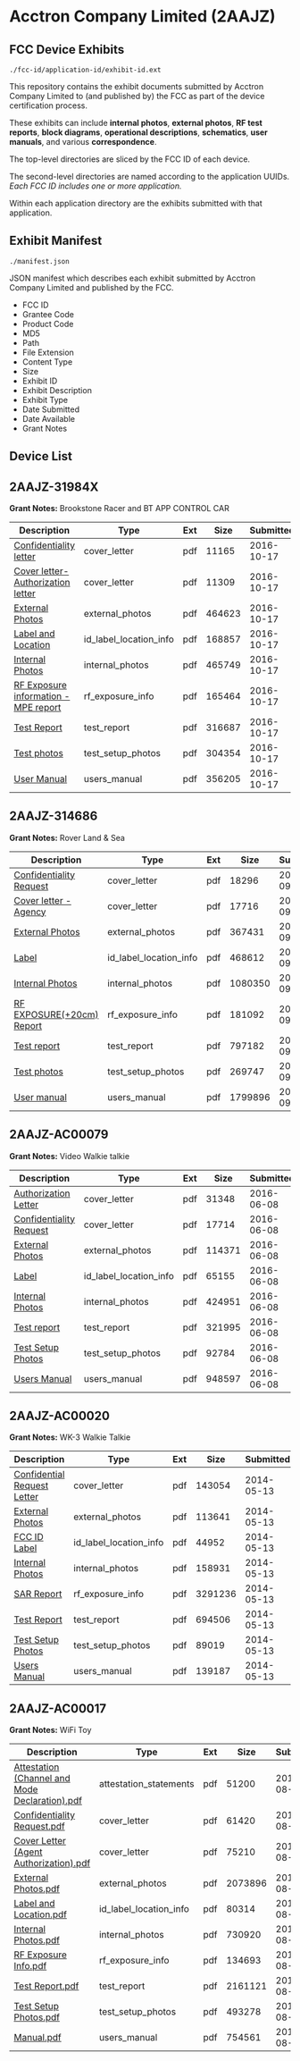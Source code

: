 # Acctron Company Limited (2AAJZ)
## FCC Device Exhibits

```
./fcc-id/application-id/exhibit-id.ext
```

This repository contains the exhibit documents submitted by Acctron Company Limited to (and published by) the FCC as part of the device certification process.

These exhibits can include **internal photos**, **external photos**, **RF test reports**, **block diagrams**, **operational descriptions**, **schematics**, **user manuals**, and various **correspondence**.

The top-level directories are sliced by the FCC ID of each device.

The second-level directories are named according to the application UUIDs. *Each FCC ID includes one or more application.*

Within each application directory are the exhibits submitted with that application. 

## Exhibit Manifest

```
./manifest.json
```

JSON manifest which describes each exhibit submitted by Acctron Company Limited and published by the FCC.

- FCC ID
- Grantee Code
- Product Code
- MD5
- Path
- File Extension
- Content Type
- Size
- Exhibit ID
- Exhibit Description
- Exhibit Type
- Date Submitted
- Date Available
- Grant Notes

## Device List
## 2AAJZ-31984X
**Grant Notes:** Brookstone Racer and BT APP CONTROL CAR

| Description | Type | Ext | Size | Submitted | Available |
| ----------- | ---- | --- | ---- | --------- | --------- |
| [Confidentiality letter](2AAJZ-31984X/a5621cf9942fb655db47bf3a1b0f2461/3165263.pdf) | cover_letter | pdf | 11165 | 2016-10-17 | 2016-10-18 |
| [Cover letter-Authorization letter](2AAJZ-31984X/a5621cf9942fb655db47bf3a1b0f2461/3165264.pdf) | cover_letter | pdf | 11309 | 2016-10-17 | 2016-10-18 |
| [External Photos](2AAJZ-31984X/a5621cf9942fb655db47bf3a1b0f2461/3165265.pdf) | external_photos | pdf | 464623 | 2016-10-17 | 2016-10-18 |
| [Label and Location](2AAJZ-31984X/a5621cf9942fb655db47bf3a1b0f2461/3165273.pdf) | id_label_location_info | pdf | 168857 | 2016-10-17 | 2016-10-18 |
| [Internal Photos](2AAJZ-31984X/a5621cf9942fb655db47bf3a1b0f2461/3165266.pdf) | internal_photos | pdf | 465749 | 2016-10-17 | 2016-10-18 |
| [RF Exposure information - MPE report](2AAJZ-31984X/a5621cf9942fb655db47bf3a1b0f2461/3165267.pdf) | rf_exposure_info | pdf | 165464 | 2016-10-17 | 2016-10-18 |
| [Test Report](2AAJZ-31984X/a5621cf9942fb655db47bf3a1b0f2461/3165271.pdf) | test_report | pdf | 316687 | 2016-10-17 | 2016-10-18 |
| [Test photos](2AAJZ-31984X/a5621cf9942fb655db47bf3a1b0f2461/3165270.pdf) | test_setup_photos | pdf | 304354 | 2016-10-17 | 2016-10-18 |
| [User Manual](2AAJZ-31984X/a5621cf9942fb655db47bf3a1b0f2461/3165272.pdf) | users_manual | pdf | 356205 | 2016-10-17 | 2016-10-18 |
## 2AAJZ-314686
**Grant Notes:** Rover Land & Sea

| Description | Type | Ext | Size | Submitted | Available |
| ----------- | ---- | --- | ---- | --------- | --------- |
| [Confidentiality Request](2AAJZ-314686/9e52d21f438370ac7cc59dd633d56a04/3134770.pdf) | cover_letter | pdf | 18296 | 2016-09-14 | 2016-09-14 |
| [Cover letter - Agency](2AAJZ-314686/9e52d21f438370ac7cc59dd633d56a04/3134771.pdf) | cover_letter | pdf | 17716 | 2016-09-14 | 2016-09-14 |
| [External Photos](2AAJZ-314686/9e52d21f438370ac7cc59dd633d56a04/3134772.pdf) | external_photos | pdf | 367431 | 2016-09-14 | 2016-09-14 |
| [Label](2AAJZ-314686/9e52d21f438370ac7cc59dd633d56a04/3134774.pdf) | id_label_location_info | pdf | 468612 | 2016-09-14 | 2016-09-14 |
| [Internal Photos](2AAJZ-314686/9e52d21f438370ac7cc59dd633d56a04/3134773.pdf) | internal_photos | pdf | 1080350 | 2016-09-14 | 2016-09-14 |
| [RF EXPOSURE(+20cm) Report](2AAJZ-314686/9e52d21f438370ac7cc59dd633d56a04/3134775.pdf) | rf_exposure_info | pdf | 181092 | 2016-09-14 | 2016-09-14 |
| [Test report](2AAJZ-314686/9e52d21f438370ac7cc59dd633d56a04/3134779.pdf) | test_report | pdf | 797182 | 2016-09-14 | 2016-09-14 |
| [Test photos](2AAJZ-314686/9e52d21f438370ac7cc59dd633d56a04/3134778.pdf) | test_setup_photos | pdf | 269747 | 2016-09-14 | 2016-09-14 |
| [User manual](2AAJZ-314686/9e52d21f438370ac7cc59dd633d56a04/3134780.pdf) | users_manual | pdf | 1799896 | 2016-09-14 | 2016-09-14 |
## 2AAJZ-AC00079
**Grant Notes:** Video Walkie talkie

| Description | Type | Ext | Size | Submitted | Available |
| ----------- | ---- | --- | ---- | --------- | --------- |
| [Authorization Letter](2AAJZ-AC00079/c2c74e4ff7c897759be0e3823ed8a840/3022180.pdf) | cover_letter | pdf | 31348 | 2016-06-08 | 2016-06-08 |
| [Confidentiality Request](2AAJZ-AC00079/c2c74e4ff7c897759be0e3823ed8a840/3022181.pdf) | cover_letter | pdf | 17714 | 2016-06-08 | 2016-06-08 |
| [External Photos](2AAJZ-AC00079/c2c74e4ff7c897759be0e3823ed8a840/3022173.pdf) | external_photos | pdf | 114371 | 2016-06-08 | 2016-06-08 |
| [Label](2AAJZ-AC00079/c2c74e4ff7c897759be0e3823ed8a840/3022177.pdf) | id_label_location_info | pdf | 65155 | 2016-06-08 | 2016-06-08 |
| [Internal Photos](2AAJZ-AC00079/c2c74e4ff7c897759be0e3823ed8a840/3022174.pdf) | internal_photos | pdf | 424951 | 2016-06-08 | 2016-06-08 |
| [Test report](2AAJZ-AC00079/c2c74e4ff7c897759be0e3823ed8a840/3022176.pdf) | test_report | pdf | 321995 | 2016-06-08 | 2016-06-08 |
| [Test Setup Photos](2AAJZ-AC00079/c2c74e4ff7c897759be0e3823ed8a840/3022175.pdf) | test_setup_photos | pdf | 92784 | 2016-06-08 | 2016-06-08 |
| [Users Manual](2AAJZ-AC00079/c2c74e4ff7c897759be0e3823ed8a840/3022179.pdf) | users_manual | pdf | 948597 | 2016-06-08 | 2016-06-08 |
## 2AAJZ-AC00020
**Grant Notes:** WK-3 Walkie Talkie

| Description | Type | Ext | Size | Submitted | Available |
| ----------- | ---- | --- | ---- | --------- | --------- |
| [Confidential Request Letter](2AAJZ-AC00020/d1577e9cfe9267cd7875bf1d888cce8a/2264556.pdf) | cover_letter | pdf | 143054 | 2014-05-13 | 2014-05-13 |
| [External Photos](2AAJZ-AC00020/d1577e9cfe9267cd7875bf1d888cce8a/2264557.pdf) | external_photos | pdf | 113641 | 2014-05-13 | 2014-05-13 |
| [FCC ID Label](2AAJZ-AC00020/d1577e9cfe9267cd7875bf1d888cce8a/2264558.pdf) | id_label_location_info | pdf | 44952 | 2014-05-13 | 2014-05-13 |
| [Internal Photos](2AAJZ-AC00020/d1577e9cfe9267cd7875bf1d888cce8a/2264559.pdf) | internal_photos | pdf | 158931 | 2014-05-13 | 2014-05-13 |
| [SAR Report](2AAJZ-AC00020/d1577e9cfe9267cd7875bf1d888cce8a/2264565.pdf) | rf_exposure_info | pdf | 3291236 | 2014-05-13 | 2014-05-13 |
| [Test Report](2AAJZ-AC00020/d1577e9cfe9267cd7875bf1d888cce8a/2264562.pdf) | test_report | pdf | 694506 | 2014-05-13 | 2014-05-13 |
| [Test Setup Photos](2AAJZ-AC00020/d1577e9cfe9267cd7875bf1d888cce8a/2264563.pdf) | test_setup_photos | pdf | 89019 | 2014-05-13 | 2014-05-13 |
| [Users Manual](2AAJZ-AC00020/d1577e9cfe9267cd7875bf1d888cce8a/2264564.pdf) | users_manual | pdf | 139187 | 2014-05-13 | 2014-05-13 |
## 2AAJZ-AC00017
**Grant Notes:** WiFi Toy

| Description | Type | Ext | Size | Submitted | Available |
| ----------- | ---- | --- | ---- | --------- | --------- |
| [Attestation (Channel and Mode Declaration).pdf](2AAJZ-AC00017/b1204dd3b0af543cce6a35cff2b150f6/2053415.pdf) | attestation_statements | pdf | 51200 | 2013-08-26 | 2013-08-26 |
| [Confidentiality Request.pdf](2AAJZ-AC00017/b1204dd3b0af543cce6a35cff2b150f6/2053330.pdf) | cover_letter | pdf | 61420 | 2013-08-26 | 2013-08-26 |
| [Cover Letter (Agent Authorization).pdf](2AAJZ-AC00017/b1204dd3b0af543cce6a35cff2b150f6/2053331.pdf) | cover_letter | pdf | 75210 | 2013-08-26 | 2013-08-26 |
| [External Photos.pdf](2AAJZ-AC00017/b1204dd3b0af543cce6a35cff2b150f6/2053321.pdf) | external_photos | pdf | 2073896 | 2013-08-26 | 2013-08-26 |
| [Label and Location.pdf](2AAJZ-AC00017/b1204dd3b0af543cce6a35cff2b150f6/2053322.pdf) | id_label_location_info | pdf | 80314 | 2013-08-26 | 2013-08-26 |
| [Internal Photos.pdf](2AAJZ-AC00017/b1204dd3b0af543cce6a35cff2b150f6/2053323.pdf) | internal_photos | pdf | 730920 | 2013-08-26 | 2013-08-26 |
| [RF Exposure Info.pdf](2AAJZ-AC00017/b1204dd3b0af543cce6a35cff2b150f6/2053329.pdf) | rf_exposure_info | pdf | 134693 | 2013-08-26 | 2013-08-26 |
| [Test Report.pdf](2AAJZ-AC00017/b1204dd3b0af543cce6a35cff2b150f6/2053326.pdf) | test_report | pdf | 2161121 | 2013-08-26 | 2013-08-26 |
| [Test Setup Photos.pdf](2AAJZ-AC00017/b1204dd3b0af543cce6a35cff2b150f6/2053327.pdf) | test_setup_photos | pdf | 493278 | 2013-08-26 | 2013-08-26 |
| [Manual.pdf](2AAJZ-AC00017/b1204dd3b0af543cce6a35cff2b150f6/2053328.pdf) | users_manual | pdf | 754561 | 2013-08-26 | 2013-08-26 |
